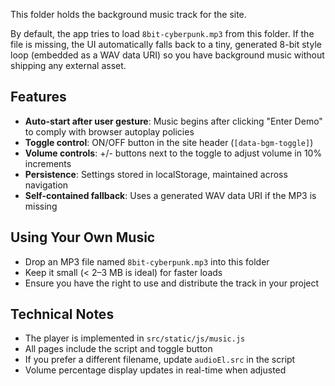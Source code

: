 This folder holds the background music track for the site.

By default, the app tries to load `8bit-cyberpunk.mp3` from this folder. If the file is missing, the UI automatically falls back to a tiny, generated 8-bit style loop (embedded as a WAV data URI) so you have background music without shipping any external asset.

## Features

- **Auto-start after user gesture**: Music begins after clicking "Enter Demo" to comply with browser autoplay policies
- **Toggle control**: ON/OFF button in the site header (`[data-bgm-toggle]`)
- **Volume controls**: +/- buttons next to the toggle to adjust volume in 10% increments
- **Persistence**: Settings stored in localStorage, maintained across navigation
- **Self-contained fallback**: Uses a generated WAV data URI if the MP3 is missing

## Using Your Own Music

- Drop an MP3 file named `8bit-cyberpunk.mp3` into this folder
- Keep it small (< 2–3 MB is ideal) for faster loads
- Ensure you have the right to use and distribute the track in your project

## Technical Notes

- The player is implemented in `src/static/js/music.js`
- All pages include the script and toggle button
- If you prefer a different filename, update `audioEl.src` in the script
- Volume percentage display updates in real-time when adjusted
